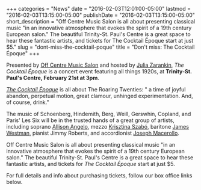 +++
categories = "News"
date = "2016-02-03T12:01:00-05:00"
lastmod = "2016-02-03T13:15:00-05:00"
publishDate = "2016-02-03T13:15:00-05:00"
short_description = "Off Centre Music Salon is all about presenting classical music \"in an innovative atmosphere that evokes the spirit of a 19th century European salon.\" The beautiful Trinity-St. Paul's Centre is a great space to hear these fantastic artists, and tickets for The Cocktail Époque start at just $5."
slug = "dont-miss-the-cocktail-poque"
title = "Don&#039;t miss: The Cocktail Époque"
+++

Presented by [Off Centre Music Salon](/scene/people/off-centre-music-salon/) and hosted by [Julia Zarankin](http://offcentremusic.com/wp/?staff=julia-zarankin), *The Cocktail Époque* is a concert event featuring all things 1920s, at **Trinity-St. Paul's Centre, February 21st at 3pm**. 

[*The Cocktail Époque*](http://offcentremusic.com/wp/?event=the-cocktail-epoque&event_date=2016-02-21) is all about The Roaring Twenties: " a time of joyful abandon, perpetual motion, great clamour, unhinged experimentation. And, of course, drink." 

The music of Schoenberg, Hindemith, Berg, Weill, Gerswhin, Copland, and Paris' Les Six will be in the trusted hands of a great group of artists, including soprano [Allison Angelo](/scene/people/allison-angelo/), mezzo [Krisztina Szabó](/talking-with-singers-krisztina-szabo/), baritone [James Westman](/spotlight-on-james-westman/), pianist Jimmy Roberts, and accordionist [Joseph Macerollo](/squeezebox-at-soundstreams/). 

Off Centre Music Salon is all about presenting classical music "in an innovative atmosphere that evokes the spirit of a 19th century European salon." The beautiful Trinity-St. Paul's Centre is a great space to hear these fantastic artists, and tickets for *The Cocktail Époque* start at just $5.

For full details and info about purchasing tickets, follow our box office links below.
